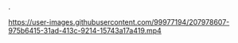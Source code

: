 .


https://user-images.githubusercontent.com/99977194/207978607-975b6415-31ad-413c-9214-15743a17a419.mp4

